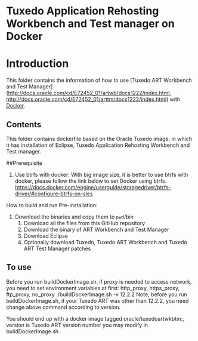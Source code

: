 Tuxedo Application Rehosting Workbench and Test manager on Docker
===============
# Introduction
This folder contains the information of how to use [Tuxedo ART Workbench and Test Manager](http://docs.oracle.com/cd/E72452_01/artwb/docs1222/index.html, http://docs.oracle.com/cd/E72452_01/arttm/docs1222/index.html) with [Docker](https://www.docker.com/).

## Contents
This folder contains dockerfile based on the Oracle Tuxedo image, in which it has installation of Eclipse, Tuxedo Application Rehosting Workbench and Test manager.

##Prerequisite
1. Use btrfs with docker:
   With big image size, it is better to use btrfs with docker, please follow the link below to set Docker using btrfs.
   https://docs.docker.com/engine/userguide/storagedriver/btrfs-driver/#configure-btrfs-on-sles


How to build and run
Pre-installation:
1. Download the binaries and copy them to `pwd`/bin
   1. Download all the files from this GitHub repository
   2. Download the binary of ART Workbench and Test Manager
   3. Download Eclipse
   4. Optionally download Tuxedo, Tuxedo ART Workbench and Tuxedo ART Test Manager patches

## To use
Before you run buildDockerImage.sh, if proxy is needed to access network, you need to set environment variables at first: http_proxy, https_proxy, ftp_proxy, no_proxy
     ./buildDockerImage.sh -v 12.2.2
Note, before you run buildDockerImage.sh, if your Tuxedo ART was other than 12.2.2, you need change above command according to version.

You should end up with a docker image tagged oracle/tuxedoartwkbtm:<version>, version is Tuxedo ART version number you may modify in buildDockerImage.sh.




